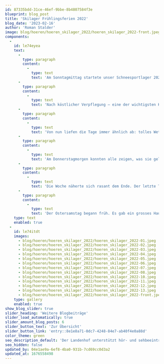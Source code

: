 ```yaml
---
id: 87335bdd-31ce-46ef-9bbe-8b4807584f3e
blueprint: blog_post
title: 'Skilager Frühlingsferien 2022'
blog_date: '2023-02-16'
author: 'Roman Stalder'
image: blog/hoeren/hoeren_skilager_2022/hoeren_skilager_2022-front.jpeg
components:
  -
    id: le74eyea
    text:
      -
        type: paragraph
        content:
          -
            type: text
            text: 'Am Sonntagmittag startete unser Schneesportlager 2022 unter dem Motto «Olympische Landenhof Winterspiele». 2 Jahre gab es kein Skilager, aber jetzt war es wieder möglich. Wir reisten mit viel Gepäck und den Schneesportgeräten ins halb winterliche, halb frühlingshafte Engadin. Das Lagerhaus war bereits bestens vorbereitet und aus der Küche duftete es schon fein. Zimmer wurden bezogen und es gab viel zu erzählen und fragen.'
      -
        type: paragraph
        content:
          -
            type: text
            text: 'Nach köstlicher Verpflegung – eine der wichtigsten Konstanten in dieser Woche – gab es Informationen zu Haus, Regeln, Abläufen und unserem Lagermotto. Auf einem nächtlichen Spaziergang im Schein der Fackeln konnten wir uns ein Bild von Samedan machen und frische Bergluft schnuppern.'
      -
        type: paragraph
        content:
          -
            type: text
            text: 'Von nun liefen die Tage immer ähnlich ab: tolles Wetter, 8.00 Uhr Frühstück, Ämtli machen, anziehen, Fahrt ins Skigebiet «Corvatsch», Unterricht auf den Pisten, Mittagessen in der Mittelstation und Pause, Nachmittags-Unterricht, Rückreise zum Haus, Duschen, Freizeit, Nachtessen, Abendprogramm und Nachtruhe. Aber nicht, dass jetzt jemand denkt, da wäre Langeweile aufgekommen. Auf der Piste konnten die Schüler:innen dank ihrer Fortschritte immer neue Herausforderungen in Angriff nehmen. Die Skigruppen wurden zwischendurch verändert, sodass sie gut zusammenpassten und abends konnten sich alle von den Aufgaben des Abendprogramms mitreissen lassen: Da galt es als Gruppe möglichst kreativ, schlau, schnell, kommunikativ und humorvoll zu sein, um in den verschiedensten Aufgaben Punkte für die eigene Gruppe zu sammeln.'
      -
        type: paragraph
        content:
          -
            type: text
            text: 'Am Donnerstagmorgen konnten alle zeigen, was sie gelernt hatten und konnten: Ski- und Snowboard-Rennen! Auch die, die erst seit wenigen Tagen Skifahrer oder Snowboarderin waren, stellten sich dem anspruchsvollen Kurs und der erfahrenen Konkurrenz. Abends dann wurden die Flaggen der Gruppen gezeigt und bewertet, die schnellen Skifahrer:innen und Snowboarder:innen gekürt und mit einer Disco ging der Tag zu Ende.'
      -
        type: paragraph
        content:
          -
            type: text
            text: 'Die Woche näherte sich rasant dem Ende. Der letzte Tag auf der Piste, der letzte Abend im Haus. Bereits hier war ein wichtiges Wochenziel erreicht: Verletzungsfrei! Und nun sollte sich zeigen, welche Gruppe unter der Woche die fleissigsten Punktesammler waren. Cassandra, Nikolas, Simon und Simeon konnten die Goldmedaille gewinnen. Gratulation! Alle zusammen schauten das Lagervideo, das die vergangenen Tage noch einmal Revue passieren liess.'
      -
        type: paragraph
        content:
          -
            type: text
            text: 'Der Ostersamstag begann früh. Es gab ein grosses Haus zu putzen. Alle legten sich ins Zeug und halfen einander, bis alles sauber war. Erneut schwer beladen bestiegen wir die Rhätische Bahn und ratterten zufrieden heimwärts um Ostern im Mittelland und im Frühling zu feiern.'
    type: text
    enabled: true
  -
    id: le74itdt
    images:
      - blog/hoeren/hoeren_skilager_2022/hoeren_skilager_2022-01.jpeg
      - blog/hoeren/hoeren_skilager_2022/hoeren_skilager_2022-02.jpeg
      - blog/hoeren/hoeren_skilager_2022/hoeren_skilager_2022-03.jpeg
      - blog/hoeren/hoeren_skilager_2022/hoeren_skilager_2022-04.jpeg
      - blog/hoeren/hoeren_skilager_2022/hoeren_skilager_2022-05.jpeg
      - blog/hoeren/hoeren_skilager_2022/hoeren_skilager_2022-06.jpeg
      - blog/hoeren/hoeren_skilager_2022/hoeren_skilager_2022-07.jpeg
      - blog/hoeren/hoeren_skilager_2022/hoeren_skilager_2022-08.jpeg
      - blog/hoeren/hoeren_skilager_2022/hoeren_skilager_2022-10.jpeg
      - blog/hoeren/hoeren_skilager_2022/hoeren_skilager_2022-11.jpeg
      - blog/hoeren/hoeren_skilager_2022/hoeren_skilager_2022-12.jpeg
      - blog/hoeren/hoeren_skilager_2022/hoeren_skilager_2022-13.jpeg
      - blog/hoeren/hoeren_skilager_2022/hoeren_skilager_2022-front.jpeg
    type: gallery
    enabled: true
show_blog_slider: true
slider_heading: 'Weitere Blogbeiträge'
slider_load_automatically: true
slider_amount_blog_posts: 6
slider_button_text: 'Zur Übersicht'
slider_button_link: 'entry::8e1e8a71-0dc7-4248-84e7-ab40f4e0a88d'
color_theme: green
seo_description_default: 'Der Landenhof unterstützt hör- und sehbeeinträchtigte Kinder & Jugendliche in ihrem selbstbestimmten Leben durch Förderung ihrer Fähigkeiten & Entwicklung'
seo_hidden: false
updated_by: 04e1ae9a-6ef8-4ba0-931b-7cd69cc0d3a2
updated_at: 1676558498
---
```

